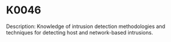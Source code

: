 # K0046
Description: Knowledge of intrusion detection methodologies and techniques for detecting host and network-based intrusions.
